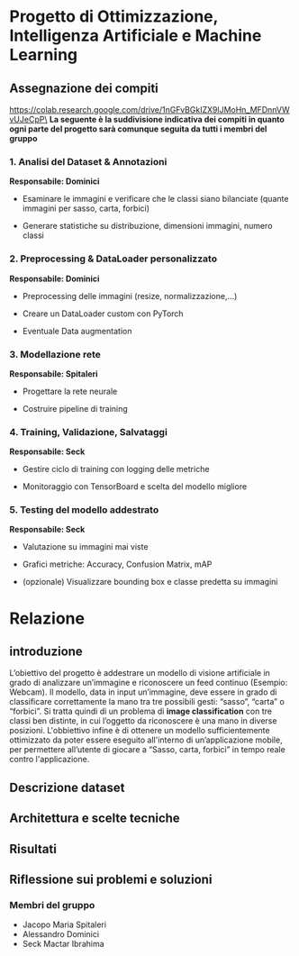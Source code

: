 # Progetto di Ottimizzazione, Intelligenza Artificiale e Machine Learning
## Assegnazione dei compiti
https://colab.research.google.com/drive/1nGFvBGkIZX9lJMoHn_MFDnnVWvUJeCpP\
**La seguente è la suddivisione indicativa dei compiti in quanto ogni parte del progetto sarà comunque seguita da tutti i membri del gruppo**
### 1. Analisi del Dataset & Annotazioni
**Responsabile: Dominici**

- Esaminare le immagini e verificare che le classi siano bilanciate (quante immagini per sasso, carta, forbici)

- Generare statistiche su distribuzione, dimensioni immagini, numero classi


### 2. Preprocessing & DataLoader personalizzato
**Responsabile: Dominici**

- Preprocessing delle immagini (resize, normalizzazione,...)

- Creare un DataLoader custom con PyTorch 

- Eventuale Data augmentation 


### 3. Modellazione rete
**Responsabile: Spitaleri**

- Progettare la rete neurale

- Costruire pipeline di training 


### 4. Training, Validazione, Salvataggi
**Responsabile: Seck**

- Gestire ciclo di training con logging delle metriche

- Monitoraggio con TensorBoard e scelta del modello migliore

### 5. Testing del modello addestrato
**Responsabile: Seck**
  
- Valutazione su immagini mai viste 

- Grafici metriche: Accuracy, Confusion Matrix, mAP 

- (opzionale) Visualizzare bounding box e classe predetta su immagini


# Relazione
## introduzione
L’obiettivo del progetto è addestrare un modello di visione artificiale in grado di analizzare un’immagine e riconoscere un feed continuo (Esempio: Webcam). Il modello, data in input un’immagine, deve essere in grado di classificare correttamente la mano tra tre possibili gesti: “sasso”, “carta” o “forbici”. Si tratta quindi di un problema di **image classification** con tre classi ben distinte, in cui l’oggetto da riconoscere è una mano in diverse posizioni.
L'obbiettivo infine è di ottenere un modello sufficientemente ottimizzato da poter essere eseguito all'interno di un’applicazione mobile, per permettere all’utente di giocare a “Sasso, carta, forbici” in tempo reale contro l'applicazione. 
## Descrizione dataset
## Architettura e scelte tecniche
## Risultati
## Riflessione sui problemi e soluzioni
### Membri del gruppo
- Jacopo Maria Spitaleri
- Alessandro Dominici
- Seck Mactar Ibrahima

